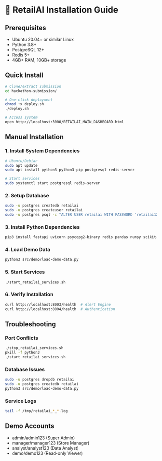 # 🚀 RetailAI Installation Guide

## Prerequisites
- Ubuntu 20.04+ or similar Linux
- Python 3.8+
- PostgreSQL 12+
- Redis 5+
- 4GB+ RAM, 10GB+ storage

## Quick Install
```bash
# Clone/extract submission
cd hackathon-submission/

# One-click deployment
chmod +x deploy.sh
./deploy.sh

# Access system
open http://localhost:3000/RETAILAI_MAIN_DASHBOARD.html
```

## Manual Installation

### 1. Install System Dependencies
```bash
# Ubuntu/Debian
sudo apt update
sudo apt install python3 python3-pip postgresql redis-server

# Start services
sudo systemctl start postgresql redis-server
```

### 2. Setup Database  
```bash
sudo -u postgres createdb retailai
sudo -u postgres createuser retailai
sudo -u postgres psql -c "ALTER USER retailai WITH PASSWORD 'retailai123';"
```

### 3. Install Python Dependencies
```bash
pip3 install fastapi uvicorn psycopg2-binary redis pandas numpy scikit-learn
```

### 4. Load Demo Data
```bash  
python3 src/demo/load-demo-data.py
```

### 5. Start Services
```bash
./start_retailai_services.sh
```

### 6. Verify Installation
```bash
curl http://localhost:8003/health  # Alert Engine
curl http://localhost:8004/health  # Authentication
```

## Troubleshooting

### Port Conflicts
```bash  
./stop_retailai_services.sh
pkill -f python3
./start_retailai_services.sh
```

### Database Issues
```bash
sudo -u postgres dropdb retailai
sudo -u postgres createdb retailai
python3 src/demo/load-demo-data.py
```

### Service Logs
```bash
tail -f /tmp/retailai_*_*.log
```

## Demo Accounts
- admin/admin123 (Super Admin)
- manager/manager123 (Store Manager) 
- analyst/analyst123 (Data Analyst)
- demo/demo123 (Read-only Viewer)
